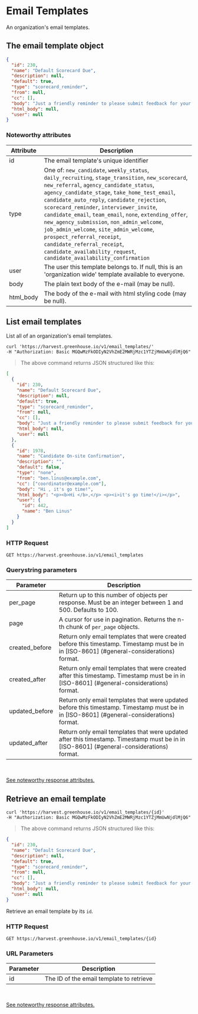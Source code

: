 # Email Templates

An organization's email templates.

## The email template object

```json
{
  "id": 230,
  "name": "Default Scorecard Due",
  "description": null,
  "default": true,
  "type": "scorecard_reminder",
  "from": null,
  "cc": [],
  "body": "Just a friendly reminder to please submit feedback for your interview with  earlier today.",
  "html_body": null,
  "user": null
}
```

### Noteworthy attributes

| Attribute | Description |
|-----------|-------------|
| id | The email template's unique identifier |
| type | One of: `new_candidate`, `weekly_status`, `daily_recruiting`, `stage_transition`, `new_scorecard`, `new_referral`, `agency_candidate_status`, `agency_candidate_stage`, `take_home_test_email`, `candidate_auto_reply`, `candidate_rejection`, `scorecard_reminder`, `interviewer_invite`, `candidate_email`, `team_email`, `none`, `extending_offer`, `new_agency_submission`, `non_admin_welcome`, `job_admin_welcome`, `site_admin_welcome`, `prospect_referral_receipt`, `candidate_referral_receipt`, `candidate_availability_request`, `candidate_availability_confirmation`
| user |  The user this template belongs to. If null, this is an 'organization wide' template available to everyone.
| body | The plain text body of the e-mail (may be null).
| html_body | The body of the e-mail with html styling code (may be null).

## List email templates

List all of an organization's email templates.

```shell
curl 'https://harvest.greenhouse.io/v1/email_templates/' 
-H "Authorization: Basic MGQwMzFkODIyN2VhZmE2MWRjMzc1YTZjMmUwNjdlMjQ6"
```

> The above command returns JSON structured like this:

```json
[
  {
    "id": 230,
    "name": "Default Scorecard Due",
    "description": null,
    "default": true,
    "type": "scorecard_reminder",
    "from": null,
    "cc": [],
    "body": "Just a friendly reminder to please submit feedback for your interview with  earlier today.",
    "html_body": null,
    "user": null
  },
  {
    "id": 1978,
    "name": "Candidate On-site Confirmation",
    "description": "",
    "default": false,
    "type": "none",
    "from": "ben.linus@example.com",
    "cc": ["coordinator@example.com"],
    "body": "Hi , it's go time!",
    "html_body": "<p><b>Hi </b>,</p> <p><i>it's go time!</i></p>",
    "user": {
      "id": 442,
      "name": "Ben Linus"
    }
  }
]
```

### HTTP Request

`GET https://harvest.greenhouse.io/v1/email_templates`

### Querystring parameters

| Parameter | Description |
|-----------|-------------|
| per_page | Return up to this number of objects per response. Must be an integer between 1 and 500. Defaults to 100.
| page | A cursor for use in pagination.  Returns the n-th chunk of `per_page` objects.
| created_before | Return only email templates that were created before this timestamp. Timestamp must be in in [ISO-8601] (#general-considerations) format.
| created_after | Return only email templates that were created after this timestamp. Timestamp must be in in [ISO-8601] (#general-considerations) format.
| updated_before | Return only email templates that were updated before this timestamp. Timestamp must be in in [ISO-8601] (#general-considerations) format.
| updated_after | Return only email templates that were updated after this timestamp. Timestamp must be in in [ISO-8601] (#general-considerations) format.

<br>

[See noteworthy response attributes.](#the-email-template-object)

## Retrieve an email template

```shell
curl 'https://harvest.greenhouse.io/v1/email_templates/{id}' 
-H "Authorization: Basic MGQwMzFkODIyN2VhZmE2MWRjMzc1YTZjMmUwNjdlMjQ6"
```

> The above command returns JSON structured like this:

```json
{
  "id": 230,
  "name": "Default Scorecard Due",
  "description": null,
  "default": true,
  "type": "scorecard_reminder",
  "from": null,
  "cc": [],
  "body": "Just a friendly reminder to please submit feedback for your interview with  earlier today.",
  "html_body": null,
  "user": null
}
```

Retrieve an email template by its `id`.

### HTTP Request

`GET https://harvest.greenhouse.io/v1/email_templates/{id}`

### URL Parameters

Parameter | Description
--------- | -----------
id | The ID of the email template to retrieve

<br>

[See noteworthy response attributes.](#the-email-template-object)